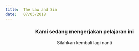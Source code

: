 ```yaml
---
title:  The Law and Sin
date:   07/05/2018
---
```


### <center>Kami sedang mengerjakan pelajaran ini</center>
<center>Silahkan kembali lagi nanti</center>